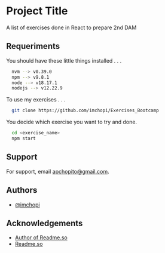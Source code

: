 
# Project Title

A list of exercises done in React to prepare 2nd DAM

## Requeriments

You should have these little things installed . . . 

```bash
  nvm --> v0.39.0
  npm --> v9.8.1
  node --> v18.17.1
  nodejs --> v12.22.9 
```

To use my exercises . . .

```bash
  git clone https://github.com/imchopi/Exercises_Bootcamp
```

You decide which exercise you want to try and done.
```bash
  cd <exercise_name>
  npm start
```
    
## Support

For support, email apchopito@gmail.com.
## Authors

- [@imchopi](https://www.github.com/imchopi)
## Acknowledgements

 - [Author of Readme.so](https://github.com/octokatherine)
  - [Readme.so](https://www.makeareadme.com/)

